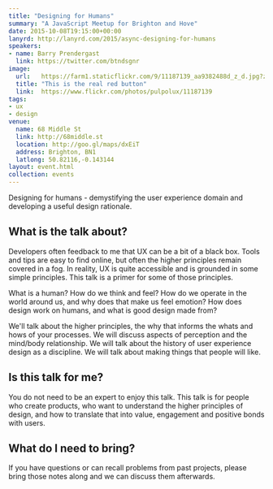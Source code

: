 ```yaml
---
title: "Designing for Humans"
summary: "A JavaScript Meetup for Brighton and Hove"
date: 2015-10-08T19:15:00+00:00
lanyrd: http://lanyrd.com/2015/async-designing-for-humans
speakers:
- name: Barry Prendergast
  link: https://twitter.com/btndsgnr
image:
  url:   https://farm1.staticflickr.com/9/11187139_aa9382488d_z_d.jpg?zz=1
  title: "This is the real red button"
  link:  https://www.flickr.com/photos/pulpolux/11187139
tags:
- ux
- design
venue:
  name: 68 Middle St
  link: http://68middle.st
  location: http://goo.gl/maps/dxEiT
  address: Brighton, BN1
  latlong: 50.82116,-0.143144
layout: event.html
collection: events
---
```


Designing for humans - demystifying the user experience domain and developing a useful design rationale.

## What is the talk about?

Developers often feedback to me that UX can be a bit of a black box. Tools and tips are easy to find online, but often the higher principles remain covered in a fog. In reality, UX is quite accessible and is grounded in some simple principles. This talk is a primer for some of those principles.

What is a human? How do we think and feel? How do we operate in the world around us, and why does that make us feel emotion? How does design work on humans, and what is good design made from?

We'll talk about the higher principles, the why that informs the whats and hows of your processes. We will discuss aspects of perception and the mind/body relationship. We will talk about the history of user experience design as a discipline. We will talk about making things that people will like.

## Is this talk for me?

You do not need to be an expert to enjoy this talk. This talk is for people who create products, who want to understand the higher principles of design, and how to translate that into value, engagement and positive bonds with users.

## What do I need to bring?

If you have questions or can recall problems from past projects, please bring those notes along and we can discuss them afterwards.
